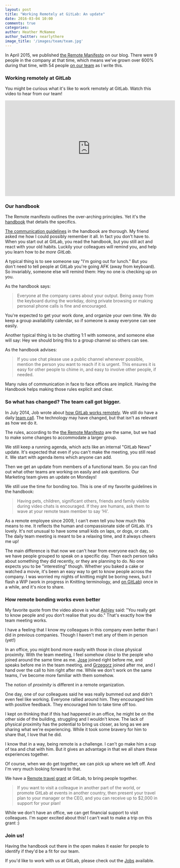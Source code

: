 ```yaml
---
layout: post
title: "Working Remotely at GitLab: An update"
date: 2016-03-04 10:00
comments: true
categories:
author: Heather McNamee
author_twitter: nearlythere
image_title: '/images/team/team.jpg'
---
```


In April 2015, we published [the Remote Manifesto][manifesto] on our blog.
There were 9 people in the company at that time, which means we've grown
over 600% during that time, with 54 people [on our team][team] as I write this.

<!-- more -->

### Working remotely at GitLab

You might be curious what it's like to work remotely at GitLab.
Watch this video to hear from our team!

<iframe width="560" height="315" src="https://www.youtube.com/embed/NoFLJLJ7abE" frameborder="0" allowfullscreen></iframe>

### Our handbook

The Remote manifesto outlines the over-arching principles.
Yet it's the [handbook][handbook] that details the specifics.

[The communication guidelines][communication handbook] in the handbook are thorough.
My friend asked me how I could possibly remember it all.
In fact you don't have to.
When you start out at GitLab, you read the handbook, but you still act and react
with your old habits.
Luckily your colleagues will remind you, and help you learn how to *be more GitLab.*

A typical thing is to see someone say "I'm going out for lunch."
But you don't need to tell people at GitLab you're going AFK (away from keyboard).
So invariably, someone else will remind them: Hey no one is checking up on you.

As the handbook says:

> Everyone at the company cares about your output.
Being away from the keyboard during the workday, doing private browsing
or making personal phone calls is fine and encouraged.

You're expected to get your work done, and organize your own time.
We do keep a group availability calendar, so if someone is away everyone can see easily.

Another typical thing is to be chatting 1:1 with someone, and someone else will
say: Hey we should bring this to a group channel so others can see.

As the handbook advises:

> If you use chat please use a public channel whenever possible,
mention the person you want to reach if it is urgent.
This ensures it is easy for other people to chime in, and easy to
involve other people, if needed.

Many rules of communication in face to face offices are implicit.
Having the Handbook helps making those rules explicit and clear.

### So what has changed? The team call got bigger.

In July 2014, Job wrote about [how GitLab works remotely][remotely].
We still do have a daily [team call][team call].
The technology may have changed, but that isn't as relevant as how we do it.

The rules, according to the [the Remote Manifesto][manifesto] are the same,
but we had to make some changes to accommodate a larger group.

We still keep a running agenda, which acts like an internal "GitLab News" update.
It's expected that even if you can't make the meeting, you still read it.
We start with agenda items which anyone can add.

Then we get an update from members of a functional team.
So you can find out what other teams are working on easily and ask questions.
Our Marketing team gives an update on Mondays!

We still use the time for bonding too.
This is one of my favorite guidelines in the handbook:

> Having pets, children, significant others, friends and family visible
during video chats is encouraged.
If they are humans, ask them to wave at your remote team member to say ‘Hi’.

As a remote employee since 2009, I can't even tell you how much this means to me.
It reflects the human and compassionate side of GitLab. It's lovely.
It's not unusual to have some small kids on laps, or dogs, or cats.
The daily team meeting is meant to be a relaxing time, and it always cheers me up!

The main difference is that now we can't hear from everyone each day,
so we have people grouped to speak on a specific day.
Then each person talks about something they did recently, or they are planning to do.
No one expects you to be "interesting" though.
Whether you baked a cake or watched a movie, it's been an easy way to get to know
people across the company.
I was worried my nights of knitting might be boring news, but I flash a WIP
(work in progress in Knitting terminology, and [on GitLab][wip])
once in a while, and it's nice to share.

### How remote bonding works even better

My favorite quote from the video above is what [Ashley](https://twitter.com/theunquietone) said:
"You really get to know people and you don’t realise that you do."
That's exactly how the team meeting works.

I have a feeling that I know my colleagues in this company even better
than I did in previous companies.
Though I haven't met any of them in person (yet!)

In an office, you might bond more easily with those in close physical proximity.
With the team meeting, I feel somehow *close* to the people who joined around
the same time as me.
[Jose](https://twitter.com/random_primate) joined right before me, and speaks
before me in the team meeting, and [Grzegorz](https://twitter.com/GrzegorzBizon)
joined after me, and I hand over the call to him right after me.
While we don't work on the same teams, I've become more familiar with them somehow.

The notion of *proximity* is different in a remote organization.

One day, one of our colleagues said he was really bummed out and didn't even
feel like working.
Everyone rallied around him.
They encouraged him with positive feedback.
They encouraged him to take time off too.

I kept on thinking that if this had happened in an office,
he might be on the other side of the building, struggling and I wouldn't know.
The lack of physical proximity has the potential to bring us closer,
as long as we are sharing what we're experiencing.
While it took some bravery for him to share that, I love that he did.

I know that in a way, being remote is a challenge.
I can't go make him a cup of tea and chat with him.
But it gives an advantage in that we all share these experiences together.

Of course, when we do get together, we can pick up where we left off.
And I'm very much looking forward to that.

We have a [Remote travel grant][grant] at GitLab, to bring people together.

> If you want to visit a colleague in another part of the world, or promote
GitLab at events in another country, then present your travel plan to your
manager or the CEO, and you can receive up to $2,000 in support for your plan!

While we don't have an office, we can get financial support to visit colleagues.
I'm super excited about this! I can't wait to make a trip on this grant :)

### Join us!

Having the handbook out there in the open makes it easier for people to
identify if they'd be a fit for our team.

If you'd like to work with us at GitLab, please check out the [Jobs][jobs] available.

[grant]: https://about.gitlab.com/handbook/#travel-grant
[wip]: http://doc.gitlab.com/ce/workflow/wip_merge_requests.html
[jobs]: https://about.gitlab.com/jobs
[handbook]: https://about.gitlab.com/handbook
[communication handbook]: https://about.gitlab.com/handbook/#communication
[team call]: https://about.gitlab.com/handbook/#team-call
[manifesto]: https://about.gitlab.com/2015/04/08/the-remote-manifesto/
[team]: https://about.gitlab.com/team/
[remotely]: https://about.gitlab.com/2014/07/03/how-gitlab-works-remotely/
